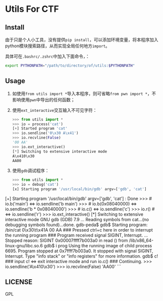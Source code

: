 # Utils For CTF

## Install

由于只是个人小工具，没有提供`pip install`，可以添加环境变量，将本程序加入python模块搜索路径，从而实现全局任何地方`import`。

具体可在`.bashrc/.zshrc`中加入下面命令，：

```bash
export PYTHONPATH="/path/to/directory/of/utils:$PYTHONPATH"
```

## Usage

1. 如使用`from utils import *`导入本程序，则可省略`from pwn import *`，不影响使用`pwn`中导出的任何函数；

2. 使用`ext_interactive`交互输入不可见字符：

	```python
	>>> from utils import *
	>>> io = process('cat')
	[+] Started program 'cat'
	>>> io.sendline('0\x30 A\x41')
	>>> io.recvline(False)
	'00 AA'
	>>> io.ext_interactive()
	[*] Switching to extensive interactive mode
	A\x410\x30
	AA00
	```

3. 使用`gdb`调试程序：

	```python
	>>> from utils import *
	>>> io = debug('cat')
	[x] Starting program '/usr/local/bin/gdb' argv=['gdb', 'cat'] [+] Starting program '/usr/local/bin/gdb' argv=['gdb', 'cat'] : Done
	>>> # io.b('main') <=> io.sendline('b main')
	>>> # io.b(0x08040000) <=> io.sendline('b * 0x08040000')
	>>> # io.c() <=> io.sendline('c')
	>>> io.r() # <=> io.sendline('r')
	>>> io.ext_interactive()
	[*] Switching to extensive interactive mode	GNU gdb (GDB) 7.9	...
	Reading symbols from cat...(no debugging symbols found)...done.
	gdb-peda$ gdb$ Starting program: /bin/cat 	0\x30\t\x41A	00	AA
	### Pressed ctrl+c here in order to interrupt the running program ###
	Program received signal SIGINT, Interrupt.
	...
	Stopped reason: SIGINT	0x00007ffff7b003a0 in read () from /lib/x86_64-linux-gnu/libc.so.6
	gdb$ i prog		Using the running image of child process 6695.	Program stopped at 0x7ffff7b003a0.	It stopped with signal SIGINT, Interrupt.	Type "info stack" or "info registers" for more information.
	gdb$ c!
	### input c! <=> exit interactive mode and run io.c() ###
	Continuing.
	>>> io.sendline('A\x410\x30')	>>> io.recvline(False)	'AA00'	```
	
## LICENSE

GPL